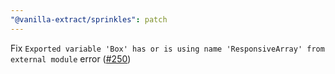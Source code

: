 ```yaml
---
"@vanilla-extract/sprinkles": patch
---
```


Fix `Exported variable 'Box' has or is using name 'ResponsiveArray' from external module` error ([#250](https://github.com/seek-oss/vanilla-extract/issues/250))
